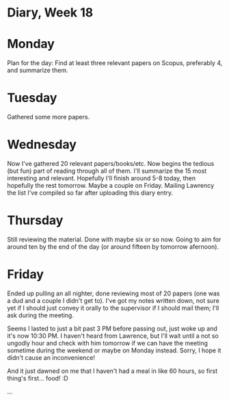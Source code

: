 # Diary, Week 18

# Monday

Plan for the day: Find at least three relevant papers on Scopus, preferably 4, and summarize them.

# Tuesday

Gathered some more papers.

# Wednesday

Now I've gathered 20 relevant papers/books/etc. Now begins the tedious (but fun) part of reading through all of them. I'll summarize the 15 most interesting and relevant. Hopefully I'll finish around 5-8 today, then hopefully the rest tomorrow. Maybe a couple on Friday. Mailing Lawrency the list I've compiled so far after uploading this diary entry.

# Thursday

Still reviewing the material. Done with maybe six or so now. Going to aim for around ten by the end of the day (or around fifteen by tomorrow afernoon).

# Friday

Ended up pulling an all nighter, done reviewing most of 20 papers (one was a dud and a couple I didn't get to). I've got my notes written down, not sure yet if I should just convey it orally to the supervisor if I should mail them; I'll ask during the meeting. 

Seems I lasted to just a bit past 3 PM before passing out, just woke up and it's now 10:30 PM. I haven't heard from Lawrence, but I'll wait until a not so ungodly hour and check with him tomorrow if we can have the meeting sometime during the weekend or maybe on Monday instead. Sorry, I hope it didn't cause an inconvenience!

And it just dawned on me that I haven't had a meal in like 60 hours, so first thing's first... food! :D

...
